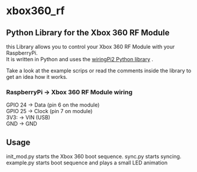 xbox360_rf
==========

Python Library for the Xbox 360 RF Module
------------------------------------------------------------

this Library allows you to control your Xbox 360 RF Module
with your RaspberryPi.  
It is written in Python and uses the [wiringPi2 Python library](http://wiringpi.com/) .

Take a look at the example scrips or read the comments inside the library to get an idea how it works.

### RaspberryPi -> Xbox 360 RF Module wiring

GPIO 24 -> Data  (pin 6 on the module)  
GPIO 25 -> Clock (pin 7 on module)  
3V3:    -> VIN (USB)  
GND     -> GND

## Usage

init_mod.py starts the Xbox 360 boot sequence. 
sync.py starts syncing. 
example.py starts boot sequence and plays a small LED animation
